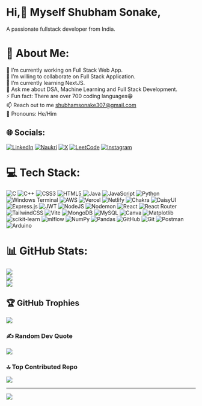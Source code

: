 # Hi,👋 Myself Shubham Sonake,
A passionate fullstack developer from India.

# 💫 About Me:
🔭 I’m currently working on Full Stack Web App.<br>👯 I’m willing to collaborate on Full Stack Application.<br>🌱 I’m currently learning NextJS.<br>💬 Ask me about DSA, Machine Learning and Full Stack Development.<br>⚡ Fun fact: There are over 700 coding languages😁<br>📫 Reach out to me shubhamsonake307@gmail.com<br>👤 Pronouns: He/Him


## 🌐 Socials:
[![LinkedIn](https://img.shields.io/badge/LinkedIn-%230077B5.svg?logo=linkedin&logoColor=white)](https://www.linkedin.com/in/shubham-sonake-410241231) 
[![Naukri](https://img.shields.io/badge/Naukri-Profile-orange?style=flat-square&logo=naukri)](https://www.naukri.com/mnjuser/profile?id=&altresid)
[![X](https://img.shields.io/badge/X-black.svg?logo=X&logoColor=white)](https://x.com/Shubham3102003?s=08) 
[![LeetCode](https://img.shields.io/badge/LeetCode-%23FFA116.svg?logo=leetcode&logoColor=black)](https://leetcode.com/Shubham_S_S/)
[![Instagram](https://img.shields.io/badge/Instagram-%23E4405F.svg?logo=Instagram&logoColor=white)](https://www.instagram.com/_shubham17_?igsh=MTdlaGpjeTR6NzQ1aw==) 

# 💻 Tech Stack:
![C](https://img.shields.io/badge/c-%2300599C.svg?style=flat-square&logo=c&logoColor=white) ![C++](https://img.shields.io/badge/c++-%2300599C.svg?style=flat-square&logo=c%2B%2B&logoColor=white) ![CSS3](https://img.shields.io/badge/css3-%231572B6.svg?style=flat-square&logo=css3&logoColor=white) ![HTML5](https://img.shields.io/badge/html5-%23E34F26.svg?style=flat-square&logo=html5&logoColor=white) ![Java](https://img.shields.io/badge/java-%23ED8B00.svg?style=flat-square&logo=openjdk&logoColor=white) ![JavaScript](https://img.shields.io/badge/javascript-%23323330.svg?style=flat-square&logo=javascript&logoColor=%23F7DF1E) ![Python](https://img.shields.io/badge/python-3670A0?style=flat-square&logo=python&logoColor=ffdd54) ![Windows Terminal](https://img.shields.io/badge/Windows%20Terminal-%234D4D4D.svg?style=flat-square&logo=windows-terminal&logoColor=white) ![AWS](https://img.shields.io/badge/AWS-%23FF9900.svg?style=flat-square&logo=amazon-aws&logoColor=white) ![Vercel](https://img.shields.io/badge/vercel-%23000000.svg?style=flat-square&logo=vercel&logoColor=white) ![Netlify](https://img.shields.io/badge/netlify-%23000000.svg?style=flat-square&logo=netlify&logoColor=#00C7B7) ![Chakra](https://img.shields.io/badge/chakra-%234ED1C5.svg?style=flat-square&logo=chakraui&logoColor=white) ![DaisyUI](https://img.shields.io/badge/daisyui-5A0EF8?style=flat-square&logo=daisyui&logoColor=white) ![Express.js](https://img.shields.io/badge/express.js-%23404d59.svg?style=flat-square&logo=express&logoColor=%2361DAFB) ![JWT](https://img.shields.io/badge/JWT-black?style=flat-square&logo=JSON%20web%20tokens) ![NodeJS](https://img.shields.io/badge/node.js-6DA55F?style=flat-square&logo=node.js&logoColor=white) ![Nodemon](https://img.shields.io/badge/NODEMON-%23323330.svg?style=flat-square&logo=nodemon&logoColor=%BBDEAD) ![React](https://img.shields.io/badge/react-%2320232a.svg?style=flat-square&logo=react&logoColor=%2361DAFB) ![React Router](https://img.shields.io/badge/React_Router-CA4245?style=flat-square&logo=react-router&logoColor=white) ![TailwindCSS](https://img.shields.io/badge/tailwindcss-%2338B2AC.svg?style=flat-square&logo=tailwind-css&logoColor=white) ![Vite](https://img.shields.io/badge/vite-%23646CFF.svg?style=flat-square&logo=vite&logoColor=white) ![MongoDB](https://img.shields.io/badge/MongoDB-%234ea94b.svg?style=flat-square&logo=mongodb&logoColor=white) ![MySQL](https://img.shields.io/badge/mysql-4479A1.svg?style=flat-square&logo=mysql&logoColor=white) ![Canva](https://img.shields.io/badge/Canva-%2300C4CC.svg?style=flat-square&logo=Canva&logoColor=white) ![Matplotlib](https://img.shields.io/badge/Matplotlib-%23ffffff.svg?style=flat-square&logo=Matplotlib&logoColor=black) ![scikit-learn](https://img.shields.io/badge/scikit--learn-%23F7931E.svg?style=flat-square&logo=scikit-learn&logoColor=white) ![mlflow](https://img.shields.io/badge/mlflow-%23d9ead3.svg?style=flat-square&logo=numpy&logoColor=blue) ![NumPy](https://img.shields.io/badge/numpy-%23013243.svg?style=flat-square&logo=numpy&logoColor=white) ![Pandas](https://img.shields.io/badge/pandas-%23150458.svg?style=flat-square&logo=pandas&logoColor=white) ![GitHub](https://img.shields.io/badge/github-%23121011.svg?style=flat-square&logo=github&logoColor=white) ![Git](https://img.shields.io/badge/git-%23F05033.svg?style=flat-square&logo=git&logoColor=white) ![Postman](https://img.shields.io/badge/Postman-FF6C37?style=flat-square&logo=postman&logoColor=white) ![Arduino](https://img.shields.io/badge/-Arduino-00979D?style=flat-square&logo=Arduino&logoColor=white)

# 📊 GitHub Stats:
![](https://github-readme-stats.vercel.app/api?username=imShubh03&theme=neon&hide_border=false&include_all_commits=false&count_private=false)<br/>
![](https://github-readme-streak-stats.herokuapp.com/?user=imShubh03&theme=neon&hide_border=false)<br/>
![](https://github-readme-stats.vercel.app/api/top-langs/?username=imShubh03&theme=neon&hide_border=false&include_all_commits=false&count_private=false&layout=compact)

## 🏆 GitHub Trophies
![](https://github-profile-trophy.vercel.app/?username=imShubh03&theme=radical&no-frame=false&no-bg=true&margin-w=4)

### ✍️ Random Dev Quote
![](https://quotes-github-readme.vercel.app/api?type=horizontal&theme=tokyonight)

### 🔝 Top Contributed Repo
![](https://github-contributor-stats.vercel.app/api?username=imShubh03&limit=5&theme=dark&combine_all_yearly_contributions=true)

---
[![](https://visitcount.itsvg.in/api?id=imShubh03&icon=5&color=0)](https://visitcount.itsvg.in)

<!-- Proudly created with GPRM ( https://gprm.itsvg.in ) -->
